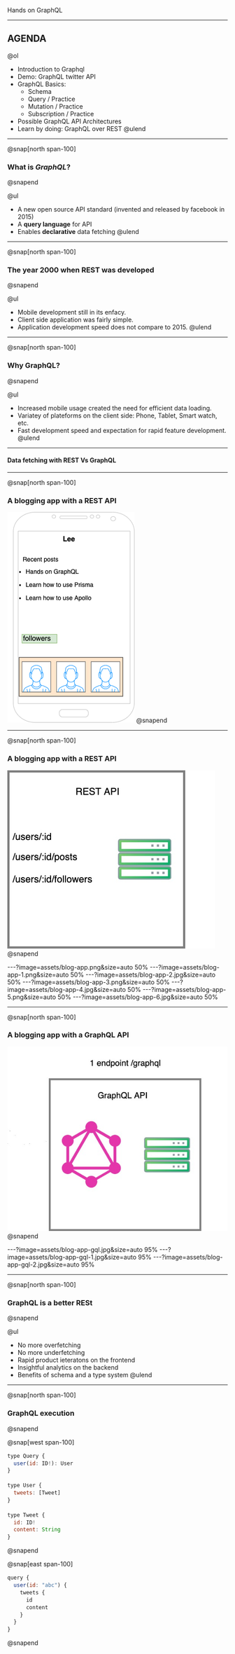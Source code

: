 Hands on GraphQL

---

## AGENDA

@ol[](false)
- Introduction to Graphql
- Demo: GraphQL twitter API 
- GraphQL Basics:
  - Schema
  - Query / Practice
  - Mutation / Practice
  - Subscription / Practice
- Possible GraphQL API Architectures 
- Learn by doing: GraphQL over REST 
@ulend
  
---
@snap[north span-100]
### What is *GraphQL*?
@snapend

@ul
- A new open source API standard (invented and released by facebook in 2015)
- A **query language** for API
- Enables **declarative** data fetching
@ulend

---

@snap[north span-100]
### The year 2000 when REST was developed
@snapend

@ul
- Mobile development still in its enfacy.
- Client side application was fairly simple.
- Application development speed does not compare to 2015.
@ulend

---

@snap[north span-100]
### Why GraphQL?
@snapend

@ul
- Increased mobile usage created the need for efficient data loading.
- Variatey of plateforms on the client side: Phone, Tablet, Smart watch, etc.
- Fast development speed and expectation for rapid feature development.
@ulend

---

#### Data fetching with REST Vs GraphQL

---
@snap[north span-100]
### A blogging app with a REST API
![IMAGE](./assets/blog-app-screen.jpg)
@snapend

---
@snap[north span-100]
### A blogging app with a REST API
![IMAGE](./assets/blog-app-back.jpg)
@snapend

---?image=assets/blog-app.png&size=auto 50%
---?image=assets/blog-app-1.png&size=auto 50%
---?image=assets/blog-app-2.jpg&size=auto 50%
---?image=assets/blog-app-3.png&size=auto 50%
---?image=assets/blog-app-4.jpg&size=auto 50%
---?image=assets/blog-app-5.png&size=auto 50%
---?image=assets/blog-app-6.jpg&size=auto 50%

---
@snap[north span-100]
### A blogging app with a GraphQL API
![IMAGE](./assets/blog-app-gql-api.jpg)
@snapend

---?image=assets/blog-app-gql.jpg&size=auto 95%
---?image=assets/blog-app-gql-1.jpg&size=auto 95%
---?image=assets/blog-app-gql-2.jpg&size=auto 95%

---

@snap[north span-100]
### GraphQL is a better RESt
@snapend

@ul
- No more overfetching
- No more underfetching
- Rapid product ieteratons on the frontend
- Insightful analytics on the backend
- Benefits of schema and a type system
@ulend
---

@snap[north span-100]
### GraphQL execution
@snapend

@snap[west span-100]
```js
type Query {
  user(id: ID!): User
}

type User {
  tweets: [Tweet]
}

type Tweet {
  id: ID!
  content: String
}
```
@snapend

@snap[east span-100]
```js
query {
  user(id: "abc") {
    tweets {
      id
      content
    }
  }
}
```
@snapend

